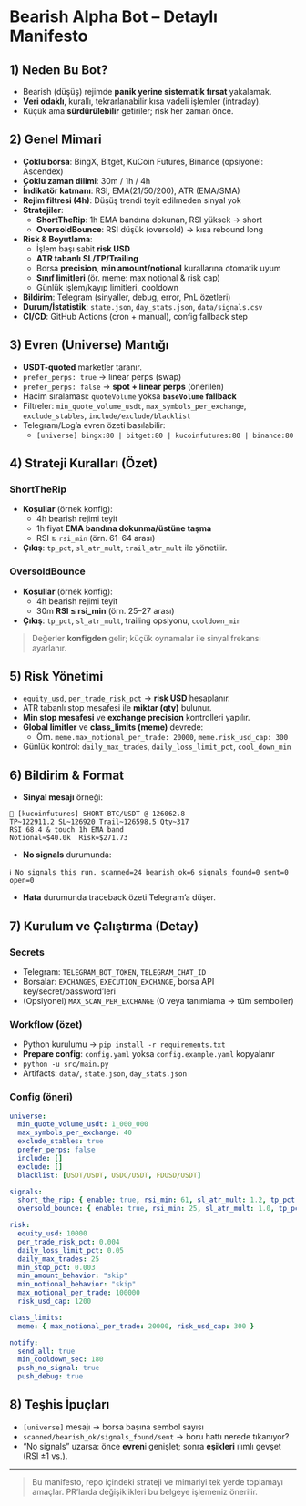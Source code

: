 # Bearish Alpha Bot – Detaylı Manifesto

## 1) Neden Bu Bot?
- Bearish (düşüş) rejimde **panik yerine sistematik fırsat** yakalamak.
- **Veri odaklı**, kurallı, tekrarlanabilir kısa vadeli işlemler (intraday).
- Küçük ama **sürdürülebilir** getiriler; risk her zaman önce.

## 2) Genel Mimari
- **Çoklu borsa**: BingX, Bitget, KuCoin Futures, Binance (opsiyonel: Ascendex)
- **Çoklu zaman dilimi**: 30m / 1h / 4h
- **İndikatör katmanı**: RSI, EMA(21/50/200), ATR (EMA/SMA)
- **Rejim filtresi (4h)**: Düşüş trendi teyit edilmeden sinyal yok
- **Stratejiler**:
  - **ShortTheRip**: 1h EMA bandına dokunan, RSI yüksek → short
  - **OversoldBounce**: RSI düşük (oversold) → kısa rebound long
- **Risk & Boyutlama**:
  - İşlem başı sabit **risk USD**
  - **ATR tabanlı SL/TP/Trailing**
  - Borsa **precision**, **min amount/notional** kurallarına otomatik uyum
  - **Sınıf limitleri** (ör. meme: max notional & risk cap)
  - Günlük işlem/kayıp limitleri, cooldown
- **Bildirim**: Telegram (sinyaller, debug, error, PnL özetleri)
- **Durum/İstatistik**: `state.json`, `day_stats.json`, `data/signals.csv`
- **CI/CD**: GitHub Actions (cron + manual), config fallback step

## 3) Evren (Universe) Mantığı
- **USDT-quoted** marketler taranır.
- `prefer_perps: true` → linear perps (swap)
- `prefer_perps: false` → **spot + linear perps** (önerilen)
- Hacim sıralaması: `quoteVolume` yoksa **`baseVolume` fallback**
- Filtreler: `min_quote_volume_usdt`, `max_symbols_per_exchange`,
  `exclude_stables`, `include/exclude/blacklist`
- Telegram/Log’a evren özeti basılabilir:
  - `[universe] bingx:80 | bitget:80 | kucoinfutures:80 | binance:80`

## 4) Strateji Kuralları (Özet)
### ShortTheRip
- **Koşullar** (örnek konfig):
  - 4h bearish rejimi teyit
  - 1h fiyat **EMA bandına dokunma/üstüne taşma**
  - RSI ≥ `rsi_min` (örn. 61–64 arası)
- **Çıkış**: `tp_pct`, `sl_atr_mult`, `trail_atr_mult` ile yönetilir.

### OversoldBounce
- **Koşullar** (örnek konfig):
  - 4h bearish rejimi teyit
  - 30m **RSI ≤ rsi_min** (örn. 25–27 arası)
- **Çıkış**: `tp_pct`, `sl_atr_mult`, trailing opsiyonu, `cooldown_min`

> Değerler **konfigden** gelir; küçük oynamalar ile sinyal frekansı ayarlanır.

## 5) Risk Yönetimi
- `equity_usd`, `per_trade_risk_pct` → **risk USD** hesaplanır.
- ATR tabanlı stop mesafesi ile **miktar (qty)** bulunur.
- **Min stop mesafesi** ve **exchange precision** kontrolleri yapılır.
- **Global limitler** ve **class_limits (meme)** devrede:
  - Örn. `meme.max_notional_per_trade: 20000`, `meme.risk_usd_cap: 300`
- Günlük kontrol: `daily_max_trades`, `daily_loss_limit_pct`, `cool_down_min`

## 6) Bildirim & Format
- **Sinyal mesajı** örneği:
```
🔴 [kucoinfutures] SHORT BTC/USDT @ 126062.8
TP~122911.2 SL~126920 Trail~126598.5 Qty~317
RSI 68.4 & touch 1h EMA band
Notional≈$40.0k  Risk≈$271.73
```
- **No signals** durumunda:
```
ℹ️ No signals this run. scanned=24 bearish_ok=6 signals_found=0 sent=0 open=0
```
- **Hata** durumunda traceback özeti Telegram’a düşer.

## 7) Kurulum ve Çalıştırma (Detay)
### Secrets
- Telegram: `TELEGRAM_BOT_TOKEN`, `TELEGRAM_CHAT_ID`
- Borsalar: `EXCHANGES`, `EXECUTION_EXCHANGE`, borsa API key/secret/password’leri
- (Opsiyonel) `MAX_SCAN_PER_EXCHANGE` (0 veya tanımlama → tüm semboller)

### Workflow (özet)
- Python kurulumu → `pip install -r requirements.txt`
- **Prepare config**: `config.yaml` yoksa `config.example.yaml` kopyalanır
- `python -u src/main.py`
- Artifacts: `data/`, `state.json`, `day_stats.json`

### Config (öneri)
```yaml
universe:
  min_quote_volume_usdt: 1_000_000
  max_symbols_per_exchange: 40
  exclude_stables: true
  prefer_perps: false
  include: []
  exclude: []
  blacklist: [USDT/USDT, USDC/USDT, FDUSD/USDT]

signals:
  short_the_rip: { enable: true, rsi_min: 61, sl_atr_mult: 1.2, tp_pct: 0.012, trail_atr_mult: 0.9, touch_mid_ema: true, confirm_mid_trend: true }
  oversold_bounce: { enable: true, rsi_min: 25, sl_atr_mult: 1.0, tp_pct: 0.016, trail_atr_mult: 1.0, cooldown_min: 5 }

risk:
  equity_usd: 10000
  per_trade_risk_pct: 0.004
  daily_loss_limit_pct: 0.05
  daily_max_trades: 25
  min_stop_pct: 0.003
  min_amount_behavior: "skip"
  min_notional_behavior: "skip"
  max_notional_per_trade: 100000
  risk_usd_cap: 1200

class_limits:
  meme: { max_notional_per_trade: 20000, risk_usd_cap: 300 }

notify:
  send_all: true
  min_cooldown_sec: 180
  push_no_signal: true
  push_debug: true
```

## 8) Teşhis İpuçları
- `[universe]` mesajı → borsa başına sembol sayısı
- `scanned/bearish_ok/signals_found/sent` → boru hattı nerede tıkanıyor?
- “No signals” uzarsa: önce **evren**i genişlet; sonra **eşikleri** ılımlı gevşet (RSI ±1 vs.).

---

> Bu manifesto, repo içindeki strateji ve mimariyi tek yerde toplamayı amaçlar. PR’larda değişiklikleri bu belgeye işlemeniz önerilir.
